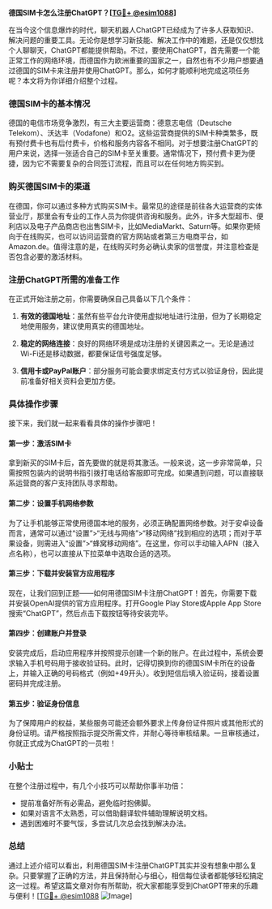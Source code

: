 **德国SIM卡怎么注册ChatGPT？[[TG💪+ @esim1088](https://t.me/s/esim1088)]**

在当今这个信息爆炸的时代，聊天机器人ChatGPT已经成为了许多人获取知识、解决问题的重要工具。无论你是想学习新技能、解决工作中的难题，还是仅仅想找个人聊聊天，ChatGPT都能提供帮助。不过，要使用ChatGPT，首先需要一个能正常工作的网络环境，而德国作为欧洲重要的国家之一，自然也有不少用户想要通过德国的SIM卡来注册并使用ChatGPT。那么，如何才能顺利地完成这项任务呢？本文将为你详细介绍整个过程。

### 德国SIM卡的基本情况

德国的电信市场竞争激烈，有三大主要运营商：德意志电信（Deutsche Telekom）、沃达丰（Vodafone）和O2。这些运营商提供的SIM卡种类繁多，既有预付费卡也有后付费卡，价格和服务内容各不相同。对于想要注册ChatGPT的用户来说，选择一张适合自己的SIM卡至关重要。通常情况下，预付费卡更为便捷，因为它不需要复杂的合同签订流程，而且可以在任何地方购买到。

### 购买德国SIM卡的渠道

在德国，你可以通过多种方式购买SIM卡。最常见的途径是前往各大运营商的实体营业厅，那里会有专业的工作人员为你提供咨询和服务。此外，许多大型超市、便利店以及电子产品商店也出售SIM卡，比如MediaMarkt、Saturn等。如果你更倾向于在线购买，也可以访问运营商的官方网站或者第三方电商平台，如Amazon.de。值得注意的是，在线购买时务必确认卖家的信誉度，并注意检查是否包含必要的激活材料。

### 注册ChatGPT所需的准备工作

在正式开始注册之前，你需要确保自己具备以下几个条件：

1. **有效的德国地址**：虽然有些平台允许使用虚拟地址进行注册，但为了长期稳定地使用服务，建议使用真实的德国地址。
   
2. **稳定的网络连接**：良好的网络环境是成功注册的关键因素之一。无论是通过Wi-Fi还是移动数据，都要保证信号强度足够。

3. **信用卡或PayPal账户**：部分服务可能会要求绑定支付方式以验证身份，因此提前准备好相关资料会更加方便。

### 具体操作步骤

接下来，我们就一起来看看具体的操作步骤吧！

#### 第一步：激活SIM卡

拿到新买的SIM卡后，首先要做的就是将其激活。一般来说，这一步非常简单，只需按照包装内的说明书指引拨打电话给客服即可完成。如果遇到问题，可以直接联系运营商的客户支持团队寻求帮助。

#### 第二步：设置手机网络参数

为了让手机能够正常使用德国本地的服务，必须正确配置网络参数。对于安卓设备而言，通常可以通过“设置”>“无线与网络”>“移动网络”找到相应的选项；而对于苹果设备，则需进入“设置”>“蜂窝移动网络”。在这里，你可以手动输入APN（接入点名称），也可以直接从下拉菜单中选取合适的选项。

#### 第三步：下载并安装官方应用程序

现在，让我们回到正题——如何用德国SIM卡注册ChatGPT！首先，你需要下载并安装OpenAI提供的官方应用程序。打开Google Play Store或Apple App Store搜索“ChatGPT”，然后点击下载按钮等待安装完毕。

#### 第四步：创建账户并登录

安装完成后，启动应用程序并按照提示创建一个新的账户。在此过程中，系统会要求输入手机号码用于接收验证码。此时，记得切换到你的德国SIM卡所在的设备上，并输入正确的号码格式（例如+49开头）。收到短信后填入验证码，接着设置密码并完成注册。

#### 第五步：验证身份信息

为了保障用户的权益，某些服务可能还会额外要求上传身份证件照片或其他形式的身份证明。请严格按照指示提交所需文件，并耐心等待审核结果。一旦审核通过，你就正式成为ChatGPT的一员啦！

### 小贴士

在整个注册过程中，有几个小技巧可以帮助你事半功倍：

- 提前准备好所有必需品，避免临时抱佛脚。
- 如果对语言不太熟悉，可以借助翻译软件辅助理解说明文档。
- 遇到困难时不要气馁，多尝试几次总会找到解决办法。

### 总结

通过上述介绍可以看出，利用德国SIM卡注册ChatGPT其实并没有想象中那么复杂。只要掌握了正确的方法，并且保持耐心与细心，相信每位读者都能够轻松搞定这一过程。希望这篇文章对你有所帮助，祝大家都能享受到ChatGPT带来的乐趣与便利！[[TG💪+ @esim1088](https://t.me/s/esim1088) ![Image](https://i.postimg.cc/4NQfJmqS/Snipaste-2025-05-13-00-14-12.png)]